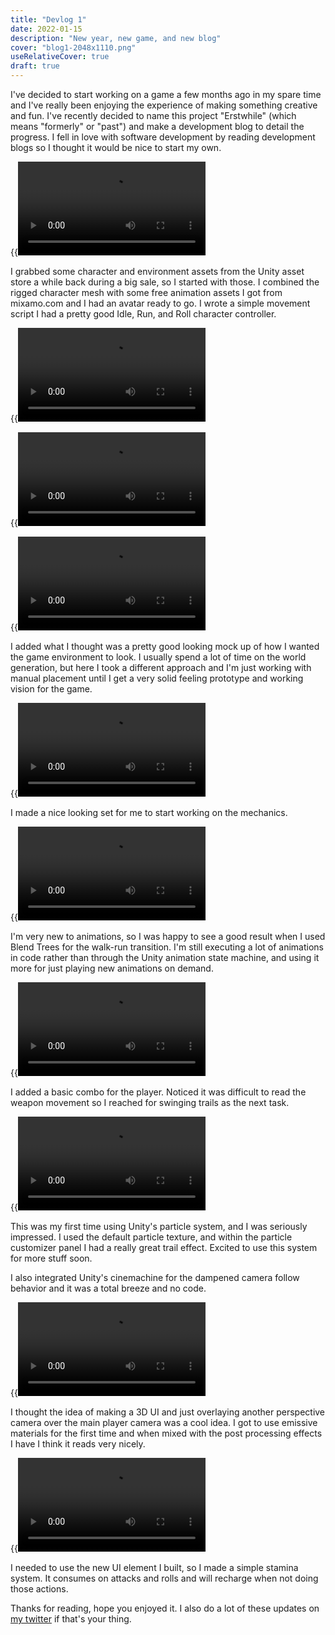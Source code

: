 ```yaml
---
title: "Devlog 1"
date: 2022-01-15
description: "New year, new game, and new blog"
cover: "blog1-2048x1110.png"
useRelativeCover: true
draft: true
---
```


I've decided to start working on a game a few months ago in my spare time and I've really been enjoying the experience of making something creative and fun. I've recently decided to name this project "Erstwhile" (which means "formerly" or "past") and make a development blog to detail the progress. I fell in love with software development by reading development blogs so I thought it would be nice to start my own.

{{<video src="2021-12-05-19-23-40_Trim">}}


I grabbed some character and environment assets from the Unity asset store a while back during a big sale, so I started with those.  I combined the rigged character mesh with some free animation assets I got from mixamo.com and I had an avatar ready to go. I wrote a simple movement script I had a pretty good Idle, Run, and Roll character controller. 

{{<video src="2021-12-06-11-10-10_Trim">}}


{{<video src="2021-12-06-11-33-29_Trim">}}


{{<video src="2021-12-06-19-26-17_Trim">}}


I added what I thought was a pretty good looking mock up of how I wanted the game environment to look. I usually spend a lot of time on the world generation, but here I took a different approach and I'm just working with manual placement until I get a very solid feeling prototype and working vision for the game. 

{{<video src="2022-01-03-11-32-48_Trim">}}


I made a nice looking set for me to start working on the mechanics. 

{{<video src="2022-01-04-18-22-52_Trim">}}


I'm very new to animations, so I was happy to see a good result when I used Blend Trees for the walk-run transition. I'm still executing a lot of animations in code rather than through the Unity animation state machine, and using it more for just playing new animations on demand. 

{{<video src="2022-01-09-18-21-57_Trim">}}


I added a basic combo for the player. Noticed it was difficult to read the weapon movement so I reached for swinging trails as the next task. 

{{<video src="2022-01-10-00-54-56_Trim">}}


This was my first time using Unity's particle system, and I was seriously impressed. I used the default particle texture, and within the particle customizer panel I had a really great trail effect. Excited to use this system for more stuff soon. 

I also integrated Unity's cinemachine for the dampened camera follow behavior and it was a total breeze and no code.

{{<video src="2022-01-12-16-59-14">}}


I thought the idea of making a 3D UI and just overlaying another perspective camera over the main player camera was a cool idea. I got to use emissive materials for the first time and when mixed with the post processing effects I have I think it reads very nicely. 

{{<video src="2022-01-12-15-33-49">}}


I needed to use the new UI element I built, so I made a simple stamina system. It consumes on attacks and rolls and will recharge when not doing those actions. 


Thanks for reading, hope you enjoyed it. I also do a lot of these updates on [my twitter](https://twitter.com/f0ssel) if that's your thing. 

